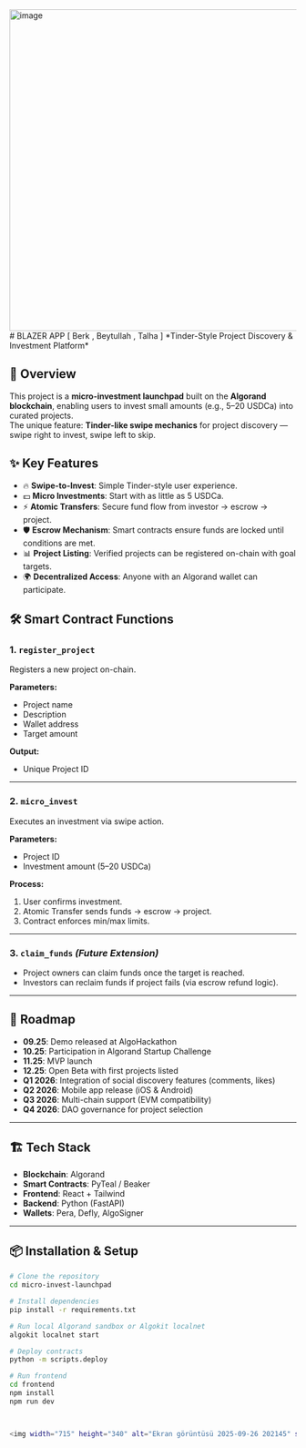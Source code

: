 <img width="1015" height="565" alt="image" src="https://github.com/user-attachments/assets/f9b446ff-e575-42eb-be1f-d05c3d41367e" />
# BLAZER APP [ Berk , Beytullah , Talha ]
*Tinder-Style Project Discovery & Investment Platform*

## 📌 Overview  
This project is a **micro-investment launchpad** built on the **Algorand blockchain**, enabling users to invest small amounts (e.g., 5–20 USDCa) into curated projects.  
The unique feature: **Tinder-like swipe mechanics** for project discovery — swipe right to invest, swipe left to skip.  

## ✨ Key Features  
- 🔥 **Swipe-to-Invest**: Simple Tinder-style user experience.  
- 💵 **Micro Investments**: Start with as little as 5 USDCa.  
- ⚡ **Atomic Transfers**: Secure fund flow from investor → escrow → project.  
- 🛡 **Escrow Mechanism**: Smart contracts ensure funds are locked until conditions are met.  
- 📊 **Project Listing**: Verified projects can be registered on-chain with goal targets.  
- 🌍 **Decentralized Access**: Anyone with an Algorand wallet can participate.  

## 🛠 Smart Contract Functions  

### 1. `register_project`  
Registers a new project on-chain.  

**Parameters:**  
- Project name  
- Description  
- Wallet address  
- Target amount  

**Output:**  
- Unique Project ID  

---

### 2. `micro_invest`  
Executes an investment via swipe action.  

**Parameters:**  
- Project ID  
- Investment amount (5–20 USDCa)  

**Process:**  
1. User confirms investment.  
2. Atomic Transfer sends funds → escrow → project.  
3. Contract enforces min/max limits.  

---

### 3. `claim_funds` *(Future Extension)*  
- Project owners can claim funds once the target is reached.  
- Investors can reclaim funds if project fails (via escrow refund logic).  

---

## 🚀 Roadmap  

- **09.25**: Demo released at AlgoHackathon  
- **10.25**: Participation in Algorand Startup Challenge  
- **11.25**: MVP launch  
- **12.25**: Open Beta with first projects listed  
- **Q1 2026**: Integration of social discovery features (comments, likes)  
- **Q2 2026**: Mobile app release (iOS & Android)  
- **Q3 2026**: Multi-chain support (EVM compatibility)  
- **Q4 2026**: DAO governance for project selection  

---

## 🏗 Tech Stack  
- **Blockchain**: Algorand  
- **Smart Contracts**: PyTeal / Beaker  
- **Frontend**: React + Tailwind  
- **Backend**: Python (FastAPI)  
- **Wallets**: Pera, Defly, AlgoSigner  

---

## 📦 Installation & Setup  

```bash
# Clone the repository
cd micro-invest-launchpad

# Install dependencies
pip install -r requirements.txt

# Run local Algorand sandbox or Algokit localnet
algokit localnet start

# Deploy contracts
python -m scripts.deploy

# Run frontend
cd frontend
npm install
npm run dev



<img width="715" height="340" alt="Ekran görüntüsü 2025-09-26 202145" src="https://github.com/user-attachments/assets/de99f347-6f31-45ea-9be5-9cbf42637a90" />

